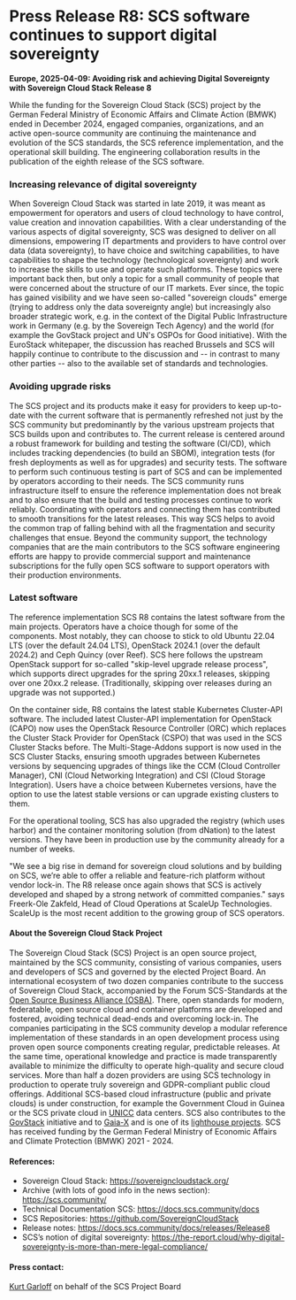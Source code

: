 # Press Release R8: SCS software continues to support digital sovereignty

**Europe, 2025-04-09: Avoiding risk and achieving Digital Sovereignty with Sovereign Cloud Stack Release 8**

While the funding for the Sovereign Cloud Stack (SCS) project by the German Federal Ministry of Economic Affairs and Climate Action (BMWK) ended in December 2024, engaged companies, organizations, and an active open-source community are continuing the maintenance and evolution of the SCS standards, the SCS reference implementation, and the operational skill building. The engineering collaboration results in the publication of the eighth release of the SCS software.

### Increasing relevance of digital sovereignty

When Sovereign Cloud Stack was started in late 2019, it was meant as empowerment for operators and users of cloud technology to have control, value creation and innovation capabilities. With a clear understanding of the various aspects of digital sovereignty, SCS was designed to deliver on all dimensions, empowering IT departments and providers to have control over data (data sovereignty), to have choice and switching capabilities, to have capabilities to shape the technology (technological sovereignty) and work to increase the skills to use and operate such platforms. These topics were important back then, but only a topic for a small community of people that were concerned about the structure of our IT markets. Ever since, the topic has gained visibility and we have seen so-called "sovereign clouds" emerge (trying to address only the data sovereignty angle) but increasingly also broader strategic work, e.g. in the context of the Digital Public Infrastructure work in Germany (e.g. by the Sovereign Tech Agency) and the world (for example the GovStack project and UN's OSPOs for Good initiative). With the EuroStack whitepaper, the discussion has reached Brussels and SCS will happily continue to contribute to the discussion and -- in contrast to many other parties -- also to the available set of standards and technologies.

### Avoiding upgrade risks

The SCS project and its products make it easy for providers to keep up-to-date with the current software that is permanently refreshed not just by the SCS community but predominantly by the various upstream projects that SCS builds upon and contributes to. The current release is centered around a robust framework for building and testing the software (CI/CD), which includes tracking dependencies (to build an SBOM), integration tests (for fresh deployments as well as for upgrades) and security tests. The software to perform such continuous testing is part of SCS and can be implemented by operators according to their needs. The SCS community runs infrastructure itself to ensure the reference implementation does not break and to also ensure that the build and testing processes continue to work reliably. Coordinating with operators and connecting them has contributed to smooth transitions for the latest releases. This way SCS helps to avoid the common trap of falling behind with all the fragmentation and security challenges that ensue. Beyond the community support, the technology companies that are the main contributors to the SCS software engineering efforts are happy to provide commercial support and maintenance subscriptions for the fully open SCS software to support operators with their production environments.

### Latest software

The reference implementation SCS R8 contains the latest software from the main projects. Operators have a choice though for some of the components. Most notably, they can choose to stick to old Ubuntu 22.04 LTS (over the default 24.04 LTS), OpenStack 2024.1 (over the default 2024.2) and Ceph Quincy (over Reef). SCS here follows the upstream OpenStack support for so-called "skip-level upgrade release process", which supports direct upgrades for the spring 20xx.1 releases, skipping over one 20xx.2  release. (Traditionally, skipping over releases during an upgrade was not supported.)

On the container side, R8 contains the latest stable Kubernetes Cluster-API software. The included latest Cluster-API implementation for OpenStack (CAPO) now uses the OpenStack Resource Controller (ORC) which replaces the Cluster Stack Provider for OpenStack (CSPO) that was used in the SCS Cluster Stacks before. The Multi-Stage-Addons support is now used in the SCS Cluster Stacks, ensuring smooth upgrades between Kubernetes versions by sequencing upgrades of things like the CCM (Cloud Controller Manager), CNI (Cloud Networking Integration) and CSI (Cloud Storage Integration). Users have a choice between Kubernetes versions, have the option to use the latest stable versions or can upgrade existing clusters to them.

For the operational tooling, SCS has also upgraded the registry (which uses harbor) and the container monitoring solution (from dNation) to the latest versions. They have been in production use by the community already for a number of weeks.

"We see a big rise in demand for sovereign cloud solutions and by building on SCS, we’re able to offer a reliable and feature-rich platform without vendor lock-in. The R8 release once again shows that SCS is actively developed and shaped by a strong network of committed companies." says Freerk-Ole Zakfeld, Head of Cloud Operations at ScaleUp Technologies. ScaleUp is the most recent addition to the growing group of SCS operators.

#### About the Sovereign Cloud Stack Project

The Sovereign Cloud Stack (SCS) Project is an open source project, maintained by the SCS community, consisting of various companies, users and developers of SCS and governed by the elected Project Board. An international ecosystem of two dozen companies contribute to the success of Sovereign Cloud Stack, accompanied by the Forum SCS-Standards at the [Open Source Business Alliance (OSBA)](https://osb-alliance.de/). There, open standards for modern, federatable, open source cloud and container platforms are developed and fostered, avoiding technical dead-ends and overcoming lock-in. The companies participating in the SCS community develop a modular reference implementation of these standards in an open development process using proven open source components creating regular, predictable releases. At the same time, operational knowledge and practice is made transparently available to minimize the difficulty to operate high-quality and secure cloud services. More than half a dozen providers are using SCS technology in production to operate truly sovereign and GDPR-compliant public cloud offerings. Additional SCS-based cloud infrastructure (public and private clouds) is under construction, for example the Government Cloud in Guinea or the SCS private cloud in [UNICC](https://www.unicc.org/) data centers. SCS also contributes to the [GovStack](https://www.govstack.global/) initiative and to [Gaia-X](https://gaia-x.eu/) and is one of its [lighthouse projects](https://gaia-x.eu/community/lighthouse-projects/). SCS has received funding by the German Federal Ministry of Economic Affairs and Climate Protection (BMWK) 2021 - 2024.

#### References:

- Sovereign Cloud Stack: https://sovereigncloudstack.org/
- Archive (with lots of good info in the news section): https://scs.community/
- Technical Documentation SCS: https://docs.scs.community/docs
- SCS Repositories: https://github.com/SovereignCloudStack
- Release notes: https://docs.scs.community/docs/releases/Release8
- SCS’s notion of digital sovereignty: https://the-report.cloud/why-digital-sovereignty-is-more-than-mere-legal-compliance/ 

#### Press contact:
[Kurt Garloff](mailto:scs@garloff.de) on behalf of the SCS Project Board
